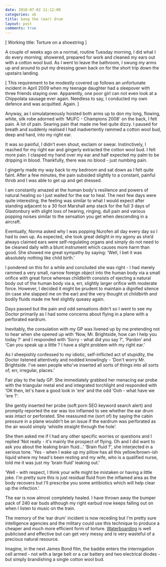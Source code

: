 ```yaml
---
date: 2010-07-02 11:12:00
categories: uk
title: bang the (ear) drum
layout: post
comments: true
---
```

[ Working title: Torture on a shoestring ]

A couple of weeks ago on a normal, routine Tuesday morning, I did what I
do every morning; showered, prepared for work and cleaned my ears out
with a cotton wool bud. As I went to leave the bathroom, I swung my arms
up and around to put my dressing gown back on for the short trip down
the upstairs landing.

[ This requirement to be modestly covered up follows an unfortunate
incident in April 2009 when my teenage daughter had a sleepover with
three friends staying over. Apparently, one poor girl can not even look
at a Chippolata sausage ever again. Needless to say, I conducted my own
defence and was acquitted. Again. ]

Anyway, as I simulataneously hoisted both arms up to don my long,
flowing, white, silk robe adorned with ‘MUFC - Champions 2008' on the
back, I felt pain. A lot of pain. Searing pain that made me feel quite
dizzy. I paused for breath and suddenly realised I had inadvertently
rammed a cotton wool bud, deep and hard, into my right ear.

It was so painful, I didn't even shout, exclaim or swear. Instinctively,
I reached for my right ear and gingerly extracted the cotton wool bud. I
felt more pain. I clasped my hand over my ear and half expected my palm
to be dripping in blood. Thankfully, there was no blood - just numbing
pain.

I gingerly made my way back to my bedroom and sat down as I felt quite
faint. After a few minutes, the pain subsided slightly to a constant,
painful throb and I was able to get up and get dressed.

I am constantly amazed at the human body's resilience and powers of
natural healing so I just waited for the ear to heal. The next few days
were quite interesting; the feeling was similar to what I would expect
after standing adjacent to a 30 foot Marshall amp stack for the full 3
days of Glastonbury with slight loss of hearing, ringing, dull pain and
various popping noises similar to the sensation you get when descending
in a aircraft.

Eventually, Norma asked why I was popping Nurofen all day every day so I
had to own up. As expected, she took great delight in my agony as she‘d
always claimed ears were self-regulating organs and simply do not need
to be cleaned daily with a blunt instrument which causes more harm than
good. She showed me great sympathy by saying: 'Well, I bet it was
absolutely nothing like child birth.'

I pondered on this for a while and concluded she was right - I had
merely rammed a very small, narrow foreign object into the human body
via a small orifice with great force whereas childbirth consists of
ejecting a natural body out of the human body via a, err, slightly
larger orifice with moderate force. However, I decided it might be
prudent to maintain a dignifed silence (in case she slapped me on the
ear) and the very thought ot childbirth and bodily fluids made me feel
slightly queasy again.

Days passed but the pain and odd sensations didn't so I went to see my
Doctor primarily as I had some concerns about flying in a plane with a
perforated eardrum.

Inevitably, the consulation with my GP was livened up by me pretending
not to hear when she opened up with ‘Now, Mr. Brightside, how can I help
you today ?' and I responded with ‘Sorry - what did you say ?', ‘Pardon'
and ‘Can you speak up a little ? I have a slight problem with my right
ear.'

As I sheepishly confessed to my idiotic, self-inflicted act of
stupidity, the Doctor listened attentively and nodded knowlingly -
'Don't worry Mr. Brightside. I've seen people who've inserted all sorts
of things into all sorts of, err, irregular, places.'

Fair play to the lady GP. She immediately grabbed her menacing ear probe
with the triangular metal end and integrated torchlight and responded
with ‘OK then, let's have a good look in 'ere' and the odd ‘Ooh - what
have we 'ere ?'.

She gently inserted her probe (soft porn SEO keyword search alert) and
promptly reported the ear was too inflamed to see whether the ear drum
was intact or perforated. She reassured me (sort of) by saying the cabin
pressure in a plane wouldn't be an issue if the eardrum was perforated
as the air would simply ‘whistle straight through the hole'.

She then asked me if I had any other specific worries or questions and I
replied ‘Not really - it's mainly the prospect of flying. Oh and I did
want to ask you about the leaking brain fluid…' ‘Brain fluid ?', she
interjected in a serious tone. ‘Yes - when I wake up my pillow has all
this yellow/brown-ish liquid where my head's been resting and my wife,
who is a qualified nurse, told me it was just my 'brain fluid' leaking
out.'

‘Well - with respect, I think your wife might be mistaken or having a
little joke. I'm pretty sure this is just residual fluid from the
inflamed area as the body recovers but I'll prescribe you some
antibiotics which will help clear up the infection.'

The ear is now almost completely healed. I have thrown away the bumper
pack of 240 ear buds although my right earbud now keeps falling out on
when I listen to music on the train.

The memory of the ‘ear drum' incident is now receding but I'm pretty
sure intelligence agencies and the military could use this technique to
produce a cheaper and much more efficient form of torture.
[Waterboarding][] is well publicised and effective but can get very
messy and is very wasteful of a precious natural resource.

Imagine, in the next James Bond film, the baddie enters the
interrogation cell armed - not with a large belt or a car battery and
two electrical diodes - but simply brandishing a single cotton wool bud.

  [Waterboarding]: http://davidmarsden.info/waterboarding-on-the-nhs

